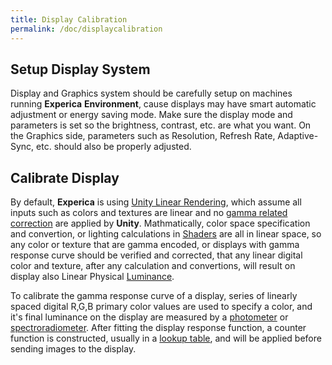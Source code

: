 ```yaml
---
title: Display Calibration
permalink: /doc/displaycalibration
---
```


## Setup Display System
Display and Graphics system should be carefully setup on machines running **Experica** **Environment**, cause displays may have smart automatic adjustment or energy saving mode. Make sure the display mode and parameters is set so the brightness, contrast, etc. are what you want. On the Graphics side, parameters such as Resolution, Refresh Rate, Adaptive-Sync, etc. should also be properly adjusted.

## Calibrate Display
By default, **Experica** is using [Unity Linear Rendering](https://docs.unity3d.com/Manual/LinearLighting.html), which assume all inputs such as colors and textures are linear and no [gamma related correction](https://en.wikipedia.org/wiki/Gamma_correction) are applied by **Unity**. Mathmatically, color space specification and convertion, or lighting calculations in [Shaders](https://en.wikipedia.org/wiki/Shader) are all in linear space, so any color or texture that are gamma encoded, or displays with gamma response curve should be verified and corrected, that any linear digital color and texture, after any calculation and convertions, will result on display also Linear Physical [Luminance](https://en.wikipedia.org/wiki/Luminance).

To calibrate the gamma response curve of a display, series of linearly spaced digital R,G,B primary color values are used to specify a color, and it's final luminance on the display are measured by a [photometer](https://en.wikipedia.org/wiki/Photometer) or [spectroradiometer](https://en.wikipedia.org/wiki/Spectroradiometer). After fitting the display response function, a counter function is constructed, usually in a [lookup table](https://en.wikipedia.org/wiki/Lookup_table), and will be applied before sending images to the display.

